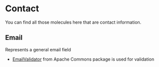 # Contact

You can find all those molecules here that are contact information.

## Email

Represents a general email field

* [EmailValidator](https://commons.apache.org/proper/commons-validator/apidocs/org/apache/commons/validator/routines/EmailValidator.html) from Apache Commons package is used for validation
